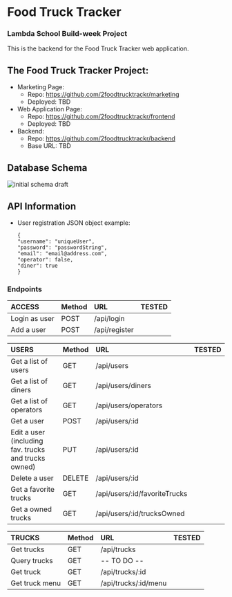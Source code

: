 # Food Truck Tracker

### Lambda School Build-week Project

This is the backend for the Food Truck Tracker web application.

## The Food Truck Tracker Project:

- Marketing Page:
  - Repo: https://github.com/2foodtrucktrackr/marketing
  - Deployed: TBD
- Web Application Page:
  - Repo: https://github.com/2foodtrucktrackr/frontend
  - Deployed: TBD
- Backend:
  - Repo: https://github.com/2foodtrucktrackr/backend
  - Base URL: TBD

## Database Schema

![initial schema draft](https://lh3.googleusercontent.com/pw/ACtC-3eygg48nsFTMv7iBopuWGQyEPbGPucsBfDqWpL039s0NmEPQcWhyQemo4o_YPq-4o0PSXZ8eSZT6V_YgsJFnUfR9KY4D98H5a1pPDuw4Sp7vObdXtUAaFBqHXG2K-rEfEhqSD62wGZSdfQY9Of1-_K-wA=w1293-h1044-no?authuser=0 "Food Truck Tracker Schema")

## API Information
 - User registration JSON object example:
    ```
    {
    "username": "uniqueUser",
    "password": "passwordString",
    "email": "email@address.com",
    "operator": false,
    "diner": true
    }
    ```
<!-- ✅ -->

### Endpoints

| ACCESS        | Method | URL           | TESTED |
| :------------ | :----- | :------------ | :----- |
| Login as user | POST   | /api/login    |        |
| Add a user    | POST   | /api/register |        |

| USERS                                                | Method | URL                           | TESTED |
| :--------------------------------------------------- | :----- | :---------------------------- | :----- |
| Get a list of users                                  | GET    | /api/users                    |        |
| Get a list of diners                                 | GET    | /api/users/diners             |        |
| Get a list of operators                              | GET    | /api/users/operators          |        |
| Get a user                                           | POST   | /api/users/:id                |        |
| Edit a user (including fav. trucks and trucks owned) | PUT    | /api/users/:id                |        |
| Delete a user                                        | DELETE | /api/users/:id                |        |
| Get a favorite trucks                                | GET    | /api/users/:id/favoriteTrucks |        |
| Get a owned trucks                                   | GET    | /api/users/:id/trucksOwned    |        |

| TRUCKS         | Method | URL                  | TESTED |
| :------------- | :----- | :------------------- | :----- |
| Get trucks     | GET    | /api/trucks          |        |
| Query trucks   | GET    | -- TO DO --          |        |
| Get truck      | GET    | /api/trucks/:id      |        |
| Get truck menu | GET    | /api/trucks/:id/menu |        |
